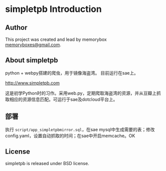 simpletpb Introduction
=====================

Author
----------------
This project was created and lead by memorybox <memoryboxes@gmail.com>.

About simpletpb
----------------

python + webpy搭建的爬虫，用于镜像海盗湾。 目前运行在sae上。

http://www.simpletpb.com

这是初学Python时的习作。采用web.py，定期爬取海盗湾的资源，并从豆瓣上抓取相应的资源信息匹配。可运行于sae及dotcloud平台上。

部署
------------

执行 `script/app_simpletpbmirror.sql`，在sae mysql中生成需要的表；修改config.yaml，设置自动抓取的时间；在sae中开启memcache。OK


License
------------

simpletpb is released under BSD license.

